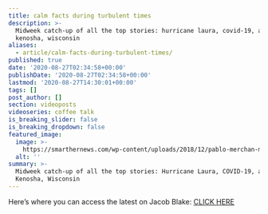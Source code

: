 ```yaml
---
title: calm facts during turbulent times
description: >-
  Midweek catch-up of all the top stories: hurricane laura, covid-19, and
  kenosha, wisconsin
aliases:
  - article/calm-facts-during-turbulent-times/
published: true
date: '2020-08-27T02:34:58+00:00'
publishDate: '2020-08-27T02:34:58+00:00'
lastmod: '2020-08-27T14:30:01+00:00'
tags: []
post_author: []
section: videoposts
videoseries: coffee talk
is_breaking_slider: false
is_breaking_dropdown: false
featured_image:
  image: >-
    https://smarthernews.com/wp-content/uploads/2018/12/pablo-merchan-montes-772123-unsplash-1-min-scaled-e1596031949988.jpg
  alt: ''
summary: >-
  Midweek catch-up of all the top stories: Hurricane Laura, COVID-19, and
  Kenosha, Wisconsin
---
```

Here’s where you can access the latest on Jacob Blake: [CLICK HERE](\"https://smarthernews.com/article/jacobblake/\")